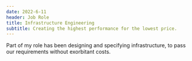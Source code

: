 ```yaml
---
date: 2022-6-11
header: Job Role
title: Infrastructure Engineering
subtitle: Creating the highest performance for the lowest price.
---
```

Part of my role has been designing and specifying infrastructure, to pass our requirements without exorbitant costs.

